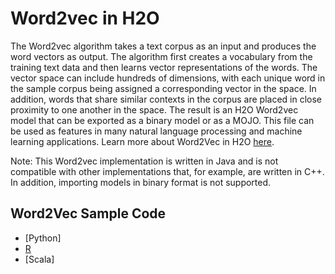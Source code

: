# Word2vec in H2O #

The Word2vec algorithm takes a text corpus as an input and produces the word vectors as output. The algorithm first creates a vocabulary from the training text data and then learns vector representations of the words. The vector space can include hundreds of dimensions, with each unique word in the sample corpus being assigned a corresponding vector in the space. In addition, words that share similar contexts in the corpus are placed in close proximity to one another in the space. The result is an H2O Word2vec model that can be exported as a binary model or as a MOJO. This file can be used as features in many natural language processing and machine learning applications. Learn more about Word2Vec in H2O [here](http://docs.h2o.ai/h2o/latest-stable/h2o-docs/data-science/word2vec.html).

Note: This Word2vec implementation is written in Java and is not compatible with other implementations that, for example, are written in C++. In addition, importing models in binary format is not supported.

## Word2Vec Sample Code ##
 - [Python]
 - [R](https://github.com/Avkash/mldl/blob/master/orgs/h2o/guide/algo/w2v/h2o_w2v-craigslist-python.md)
 - [Scala]
